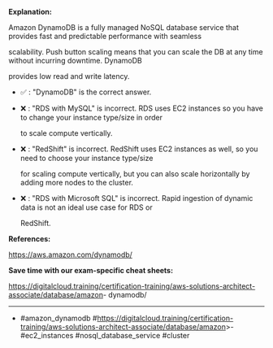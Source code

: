 **Explanation:**

Amazon DynamoDB is a fully managed NoSQL database service that provides fast and predictable performance with seamless

scalability. Push button scaling means that you can scale the DB at any time without incurring downtime. DynamoDB

provides low read and write latency.

- ✅ :  "DynamoDB" is the correct answer.

- ❌ :  "RDS with MySQL" is incorrect. RDS uses EC2 instances so you have to change your instance type/size in order

  to scale compute vertically.

- ❌ :  "RedShift" is incorrect. RedShift uses EC2 instances as well, so you need to choose your instance type/size

  for scaling compute vertically, but you can also scale horizontally by adding more nodes to the cluster.

- ❌ :  "RDS with Microsoft SQL" is incorrect. Rapid ingestion of dynamic data is not an ideal use case for RDS or

  RedShift.

**References:**

<https://aws.amazon.com/dynamodb/>

**Save time with our exam-specific cheat sheets:**

<https://digitalcloud.training/certification-training/aws-solutions-architect-associate/database/amazon>- dynamodb/

----

- #amazon_dynamodb #<https://digitalcloud.training/certification-training/aws-solutions-architect-associate/database/amazon>>- #ec2_instances #nosql_database_service #cluster
